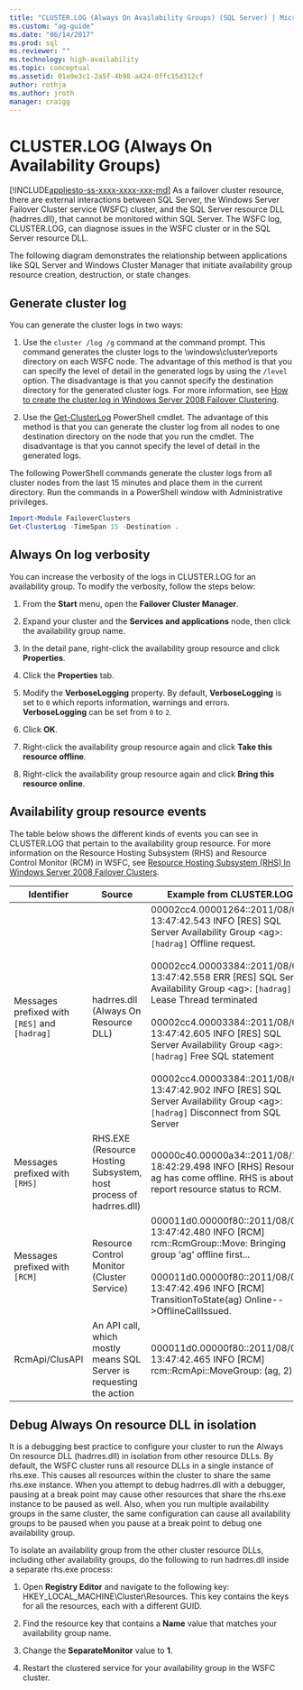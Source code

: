 ```yaml
---
title: "CLUSTER.LOG (Always On Availability Groups) (SQL Server) | Microsoft Docs"
ms.custom: "ag-guide"
ms.date: "06/14/2017"
ms.prod: sql
ms.reviewer: ""
ms.technology: high-availability
ms.topic: conceptual
ms.assetid: 01a9e3c1-2a5f-4b98-a424-0ffc15d312cf
author: rothja
ms.author: jroth
manager: craigg
---
```

# CLUSTER.LOG (Always On Availability Groups)
[!INCLUDE[appliesto-ss-xxxx-xxxx-xxx-md](../../../includes/appliesto-ss-xxxx-xxxx-xxx-md.md)]
  As a failover cluster resource, there are external interactions between SQL Server, the Windows Server Failover Cluster service (WSFC) cluster, and the SQL Server resource DLL (hadrres.dll), that cannot be monitored within SQL Server. The WSFC log, CLUSTER.LOG, can diagnose issues in the WSFC cluster or in the SQL Server resource DLL.  
  
 The following diagram demonstrates the relationship between applications like SQL Server and Windows Cluster Manager that initiate availability group resource creation, destruction, or state changes.  
  
## Generate cluster log  
 You can generate the cluster logs in two ways:  
  
1.  Use the `cluster /log /g` command at the command prompt. This command generates the cluster logs to the \windows\cluster\reports directory on each WSFC node. The advantage of this method is that you can specify the level of detail in the generated logs by using the `/level` option. The disadvantage is that you cannot specify the destination directory for the generated cluster logs. For more information, see [How to create the cluster.log in Windows Server 2008 Failover Clustering](https://blogs.msdn.com/b/clustering/archive/2008/09/24/8962934.aspx).  
  
2.  Use the [Get-ClusterLog](https://technet.microsoft.com/library/ee461045.aspx) PowerShell cmdlet. The advantage of this method is that you can generate the cluster log from all nodes to one destination directory on the node that you run the cmdlet. The disadvantage is that you cannot specify the level of detail in the generated logs.  
  
 The following PowerShell commands generate the cluster logs from all cluster nodes from the last 15 minutes and place them in the current directory. Run the commands in a PowerShell window with Administrative privileges.  
  
```powershell  
Import-Module FailoverClusters   
Get-ClusterLog -TimeSpan 15 -Destination .  
```  
  
## Always On log verbosity  
 You can increase the verbosity of the logs in CLUSTER.LOG for an availability group. To modify the verbosity, follow the steps below:  
  
1.  From the **Start** menu, open the **Failover Cluster Manager**.  
  
2.  Expand your cluster and the **Services and applications** node, then click the availability group name.  
  
3.  In the detail pane, right-click the availability group resource and click **Properties**.  
  
4.  Click the **Properties** tab.  
  
5.  Modify the **VerboseLogging** property. By default, **VerboseLogging** is set to `0` which reports information, warnings and errors. **VerboseLogging** can be set from `0` to `2`.  
  
6.  Click **OK**.  
  
7.  Right-click the availability group resource again and click **Take this resource offline**.  
  
8.  Right-click the availability group resource again and click **Bring this resource online**.  
  
## Availability group resource events  
 The table below shows the different kinds of events you can see in CLUSTER.LOG that pertain to the availability group resource. For more information on the Resource Hosting Subsystem (RHS) and Resource Control Monitor (RCM) in WSFC, see [Resource Hosting Subsystem (RHS) In Windows Server 2008 Failover Clusters](https://blogs.technet.com/b/askcore/archive/2009/11/23/resource-hosting-subsystem-rhs-in-windows-server-2008-failover-clusters.aspx).  
  
|Identifier|Source|Example from CLUSTER.LOG|  
|----------------|------------|------------------------------|  
|Messages prefixed with `[RES]` and `[hadrag]`|hadrres.dll (Always On Resource DLL)|00002cc4.00001264::2011/08/05-13:47:42.543 INFO  [RES] SQL Server Availability Group \<ag>: `[hadrag]` Offline request.<br /><br /> 00002cc4.00003384::2011/08/05-13:47:42.558 ERR   [RES] SQL Server Availability Group \<ag>: `[hadrag]` Lease Thread terminated<br /><br /> 00002cc4.00003384::2011/08/05-13:47:42.605 INFO  [RES] SQL Server Availability Group \<ag>: `[hadrag]` Free SQL statement<br /><br /> 00002cc4.00003384::2011/08/05-13:47:42.902 INFO  [RES] SQL Server Availability Group \<ag>: `[hadrag]` Disconnect from SQL Server|  
|Messages prefixed with `[RHS]`|RHS.EXE (Resource Hosting Subsystem, host process of hadrres.dll)|00000c40.00000a34::2011/08/10-18:42:29.498 INFO  [RHS] Resource ag has come offline. RHS is about to report resource status to RCM.|  
|Messages prefixed with `[RCM]`|Resource Control Monitor (Cluster Service)|000011d0.00000f80::2011/08/05-13:47:42.480 INFO  [RCM] rcm::RcmGroup::Move: Bringing group 'ag' offline first...<br /><br /> 000011d0.00000f80::2011/08/05-13:47:42.496 INFO  [RCM] TransitionToState(ag) Online-->OfflineCallIssued.|  
|RcmApi/ClusAPI|An API call, which mostly means SQL Server is requesting the action|000011d0.00000f80::2011/08/05-13:47:42.465 INFO  [RCM] rcm::RcmApi::MoveGroup: (ag, 2)|  
  
## Debug Always On resource DLL in isolation  
 It is a debugging best practice to configure your cluster to run the Always On resource DLL (hadrres.dll) in isolation from other resource DLLs. By default, the WSFC cluster runs all resource DLLs in a single instance of rhs.exe. This causes all resources within the cluster to share the same rhs.exe instance. When you attempt to debug hadrres.dll with a debugger, pausing at a break point may cause other resources that share the rhs.exe instance to be paused as well. Also, when you run multiple availability groups in the same cluster, the same configuration can cause all availability groups to be paused when you pause at a break point to debug one availability group.  
  
 To isolate an availability group from the other cluster resource DLLs, including other availability groups, do the following to run hadrres.dll inside a separate rhs.exe process:  
  
1.  Open **Registry Editor** and navigate to the following key: HKEY_LOCAL_MACHINE\Cluster\Resources. This key contains the keys for all the resources, each with a different GUID.  
  
2.  Find the resource key that contains a **Name** value that matches your availability group name.  
  
3.  Change the **SeparateMonitor** value to **1**.  
  
4.  Restart the clustered service for your availability group in the WSFC cluster.  
  
  
